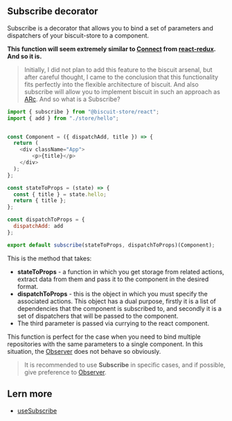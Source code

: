 ## Subscribe decorator
Subscribe is a decorator that allows you to bind a set of parameters and dispatchers of your biscuit-store to a component.

**This function will seem extremely similar to [Connect](https://react-redux.js.org/api/connect) from [react-redux](https://react-redux.js.org/). And so it is.**

>Initially, I did not plan to add this feature to the biscuit arsenal, but after careful thought, I came to the conclusion that this functionality fits perfectly into the flexible architecture of biscuit. And also subscribe will allow you to implement biscuit in such an approach as [ARc](https://arc.js.org/).
And so what is a Subscribe?
```javascript
import { subscribe } from "@biscuit-store/react";
import { add } from "./store/hello";


const Component = ({ dispatchAdd, title }) => {
  return (
    <div className="App">
        <p>{title}</p>
    </div>
  );
};

const stateToProps = (state) => {
  const { title } = state.hello;
  return { title };
};

const dispatchToProps = {
  dispatchAdd: add
};

export default subscribe(stateToProps, dispatchToProps)(Component);
```
This is the method that takes:
- **stateToProps** - a function in which you get storage from related actions, extract data from them and pass it to the component in the desired format.
- **dispatchToProps** - this is the object in which you must specify the associated actions. This object has a dual purpose, firstly it is a list of dependencies that the component is subscribed to, and secondly it is a set of dispatchers that will be passed to the component.
- The third parameter is passed via currying to the react component.

This function is perfect for the case when you need to bind multiple repositories with the same parameters to a single component. In this situation, the [Observer](./OBSERVER.md) does not behave so obviously.

> It is recommended to use **Subscribe** in specific cases, and if possible, give preference to [Observer](./OBSERVER.md).

## Lern more
- [useSubscribe](./USE_SUBSCRIBE.md)
